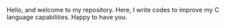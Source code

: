 Hello, and welcome to my repository. Here, I write codes to improve my C language capabilities. 
Happy to have you.
